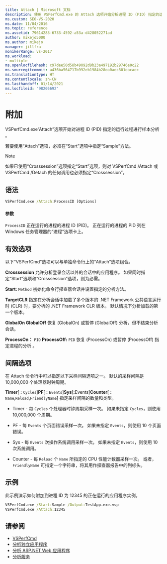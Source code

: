 ```yaml
---
title: Attach | Microsoft 文档
description: 使用 VSPerfCmd.exe 的 Attach 选项开始分析进程 ID (PID) 指定的运行过程。
ms.custom: SEO-VS-2020
ms.date: 11/04/2016
ms.topic: reference
ms.assetid: 79614283-6733-4592-a53a-d428052271ad
author: mikejo5000
ms.author: mikejo
manager: jillfra
monikerRange: vs-2017
ms.workload:
- multiple
ms.openlocfilehash: c97dee50d58b49092d9b23a497192b29746e0c22
ms.sourcegitcommit: a436ba564717b992eb1984b28ea0aec801eacaec
ms.translationtype: HT
ms.contentlocale: zh-CN
ms.lasthandoff: 01/14/2021
ms.locfileid: "98205692"
---
```

# <a name="attach"></a>附加
VSPerfCmd.exe“Attach”选项开始对进程 ID (PID) 指定的运行过程进行样本分析 。

 若要使用“Attach”选项，必须在“Start”选项中指定“Sample”方法。

> [!NOTE]
> 如果已使用“Crosssession”选项指定“Start”选项，则对 VSPerfCmd /Attach 或 VSPerfCmd /Detach 的任何调用也必须指定“Crosssession”。

## <a name="syntax"></a>语法

```cmd
VSPerfCmd.exe /Attach:ProcessID [Options]
```

#### <a name="parameters"></a>参数
 `ProcessID` 正在运行的进程的进程 ID (PID)。 正在运行的进程的 PID 列在 Windows 任务管理器的“进程”选项卡上。

## <a name="valid-options"></a>有效选项
 以下“VSPerfCmd”选项可以与单独命令行上的“Attach”选项组合。

 **Crosssession** 允许分析登录会话以外的会话中的应用程序。 如果同时指定“Start”选项和“Crosssession”选项，则为必需。

 **Start:** `Method` 初始化命令行探查器会话并设置指定的分析方法。

 **TargetCLR** 指定在分析会话中加载了多个版本的 .NET Framework 公共语言运行时 (CLR) 时，要分析的 .NET Framework CLR 版本。 默认情况下分析加载的第一个版本。

 **GlobalOn GlobalOff** 恢复 (GlobalOn) 或暂停 (GlobalOff) 分析，但不结束分析会话。

 **ProcessOn：** `PID` **ProcessOff:** `PID` 恢复 (ProcessOn) 或暂停 (ProcessOff) 指定进程的分析 。

## <a name="interval-options"></a>间隔选项
 在 Attach 命令行中可以指定以下采样间隔选项之一。 默认的采样间隔是 10,000,000 个处理器时钟周期。

 **Timer**[ **:** `Cycles`]**PF**[ **:** `Events`]**Sys**[<strong>:</strong>Events]**Counter**[ **:** `Name`,`Reload`,`FriendlyName`] 指定采样间隔的数量和类型。

- Timer - 每 `Cycles` 个处理器时钟周期采样一次。 如果未指定 `Cycles`，则使用 10,000,000 个周期。

- PF - 每 `Events` 个页面错误采样一次。 如果未指定 `Events`，则使用 10 个页面错误。

- Sys - 每 `Events` 次操作系统调用采样一次。 如果未指定 `Events`，则使用 10 次系统调用。

- Counter - 每 `Reload` 个 `Name` 所指定的 CPU 性能计数器采样一次。 或者，`FriendlyName` 可指定一个字符串，将其用作探查器报告中的列标头。

## <a name="example"></a>示例
 此示例演示如何附加到进程 ID 为 12345 的正在运行的应用程序实例。

```cmd
VSPerfCmd.exe /Start:Sample /Output:TestApp.exe.vsp
VSPerfCmd.exe /Attach:12345
```

## <a name="see-also"></a>请参阅
- [VSPerfCmd](../profiling/vsperfcmd.md)
- [分析独立应用程序](../profiling/command-line-profiling-of-stand-alone-applications.md)
- [分析 ASP.NET Web 应用程序](../profiling/command-line-profiling-of-aspnet-web-applications.md)
- [分析服务](../profiling/command-line-profiling-of-services.md)

